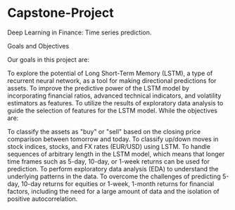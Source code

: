 # Capstone-Project
Deep Learning in Finance: Time series prediction.

Goals and Objectives

Our goals in this project are:

To explore the potential of Long Short-Term Memory (LSTM), a type of recurrent neural network, as a tool for making directional predictions for assets.
To improve the predictive power of the LSTM model by incorporating financial ratios, advanced technical indicators, and volatility estimators as features.
To utilize the results of exploratory data analysis to guide the selection of features for the LSTM model.
While the objectives are:

To classify the assets as "buy" or "sell" based on the closing price comparison between tomorrow and today.
To classify up/down moves in stock indices, stocks, and FX rates (EUR/USD) using LSTM.
To handle sequences of arbitrary length in the LSTM model, which means that longer time frames such as 5-day, 10-day, or 1-week returns can be used for prediction.
To perform exploratory data analysis (EDA) to understand the underlying patterns in the data.
To overcome the challenges of predicting 5-day, 10-day returns for equities or 1-week, 1-month returns for financial factors, including the need for a large amount of data and the isolation of positive autocorrelation.
